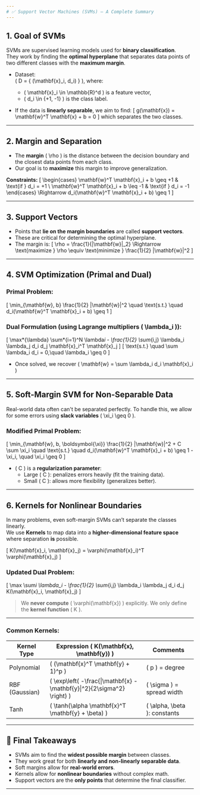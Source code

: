 ```yaml
---
# ✅ Support Vector Machines (SVMs) – A Complete Summary
---
```


## 1. **Goal of SVMs**

SVMs are supervised learning models used for **binary classification**.  
They work by finding the **optimal hyperplane** that separates data points of two different classes with the **maximum margin**.

- Dataset:  
  \( D = \{ (\mathbf{x}\_i, d_i) \} \), where:

  - \( \mathbf{x}\_i \in \mathbb{R}^d \) is a feature vector,
  - \( d_i \in \{+1, -1\} \) is the class label.

- If the data is **linearly separable**, we aim to find:
  \[
  g(\mathbf{x}) = \mathbf{w}^T \mathbf{x} + b = 0
  \]
  which separates the two classes.

---

## 2. **Margin and Separation**

- The **margin** \( \rho \) is the distance between the decision boundary and the closest data points from each class.
- Our goal is to **maximize** this margin to improve generalization.

**Constraints:**
\[
\begin{cases}
\mathbf{w}^T \mathbf{x}\_i + b \geq +1 & \text{if } d_i = +1 \\
\mathbf{w}^T \mathbf{x}\_i + b \leq -1 & \text{if } d_i = -1
\end{cases}
\Rightarrow d_i(\mathbf{w}^T \mathbf{x}\_i + b) \geq 1
\]

---

## 3. **Support Vectors**

- Points that **lie on the margin boundaries** are called **support vectors**.
- These are critical for determining the optimal hyperplane.
- The margin is:
  \[
  \rho = \frac{1}{\|\mathbf{w}\|\_2}
  \Rightarrow \text{maximize } \rho \equiv \text{minimize } \frac{1}{2} \|\mathbf{w}\|^2
  \]

---

## 4. **SVM Optimization (Primal and Dual)**

### Primal Problem:

\[
\min\_{\mathbf{w}, b} \frac{1}{2} \|\mathbf{w}\|^2 \quad \text{s.t.} \quad d_i(\mathbf{w}^T \mathbf{x}\_i + b) \geq 1
\]

### Dual Formulation (using Lagrange multipliers \( \lambda_i \)):

\[
\max*{\lambda} \sum*{i=1}^N \lambda*i - \frac{1}{2} \sum*{i,j} \lambda_i \lambda_j d_i d_j \mathbf{x}\_i^T \mathbf{x}\_j
\]
\[
\text{s.t.} \quad \sum \lambda_i d_i = 0,\quad \lambda_i \geq 0
\]

- Once solved, we recover \( \mathbf{w} = \sum \lambda_i d_i \mathbf{x}\_i \)

---

## 5. **Soft-Margin SVM for Non-Separable Data**

Real-world data often can't be separated perfectly. To handle this, we allow for some errors using **slack variables** \( \xi_i \geq 0 \).

### Modified Primal Problem:

\[
\min\_{\mathbf{w}, b, \boldsymbol{\xi}} \frac{1}{2} \|\mathbf{w}\|^2 + C \sum \xi_i
\quad \text{s.t.} \quad d_i(\mathbf{w}^T \mathbf{x}\_i + b) \geq 1 - \xi_i, \quad \xi_i \geq 0
\]

- \( C \) is a **regularization parameter**:
  - Large \( C \): penalizes errors heavily (fit the training data).
  - Small \( C \): allows more flexibility (generalizes better).

---

## 6. **Kernels for Nonlinear Boundaries**

In many problems, even soft-margin SVMs can’t separate the classes linearly.  
We use **Kernels** to map data into a **higher-dimensional feature space** where separation **is** possible.

\[
K(\mathbf{x}\_i, \mathbf{x}\_j) = \varphi(\mathbf{x}\_i)^T \varphi(\mathbf{x}\_j)
\]

### Updated Dual Problem:

\[
\max \sum*i \lambda_i - \frac{1}{2} \sum*{i,j} \lambda_i \lambda_j d_i d_j K(\mathbf{x}\_i, \mathbf{x}\_j)
\]

> We **never compute** \( \varphi(\mathbf{x}) \) explicitly. We only define the **kernel function** \( K \).

---

### Common Kernels:

| Kernel Type    | Expression \( K(\mathbf{x}, \mathbf{y}) \)                                | Comments                       |
| -------------- | ------------------------------------------------------------------------- | ------------------------------ |
| Polynomial     | \( (\mathbf{x}^T \mathbf{y} + 1)^p \)                                     | \( p \) = degree               |
| RBF (Gaussian) | \( \exp\left( -\frac{\|\mathbf{x} - \mathbf{y}\|^2}{2\sigma^2} \right) \) | \( \sigma \) = spread width    |
| Tanh           | \( \tanh(\alpha \mathbf{x}^T \mathbf{y} + \beta) \)                       | \( \alpha, \beta \): constants |

---

## 🎯 Final Takeaways

- SVMs aim to find the **widest possible margin** between classes.
- They work great for both **linearly and non-linearly separable data**.
- Soft margins allow for **real-world errors**.
- Kernels allow for **nonlinear boundaries** without complex math.
- Support vectors are the **only points** that determine the final classifier.

---
